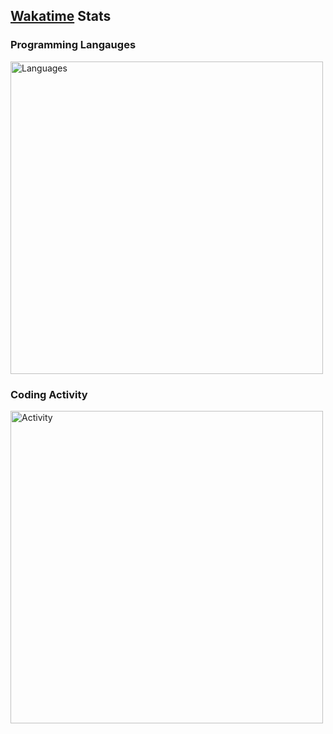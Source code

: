 ## [Wakatime](https://wakatime.com/@revi) Stats

### Programming Langauges

<a href="https://wakatime.com/@revi"><img src="https://wakatime.com/share/@revi/27a8eeec-a25b-4951-81be-9f77891aff5f.png" alt="Languages" height="500px"></a>

### Coding Activity

<a href="https://wakatime.com/@revi"><img src="https://wakatime.com/share/@revi/5bf4b0e5-598f-491e-9b94-839060c90cd8.png" alt="Activity" height="500px"></a>
